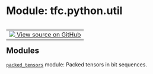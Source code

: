 <div itemscope itemtype="http://developers.google.com/ReferenceObject">
<meta itemprop="name" content="tfc.python.util" />
<meta itemprop="path" content="Stable" />
</div>

# Module: tfc.python.util


<table class="tfo-notebook-buttons tfo-api" align="left">

<td>
  <a target="_blank" href="https://github.com/tensorflow/compression/tree/master/tensorflow_compression/python/util/__init__.py">
    <img src="https://www.tensorflow.org/images/GitHub-Mark-32px.png" />
    View source on GitHub
  </a>
</td></table>





<!-- Placeholder for "Used in" -->


## Modules

[`packed_tensors`](../../tfc/python/util/packed_tensors.md) module: Packed tensors in bit sequences.

